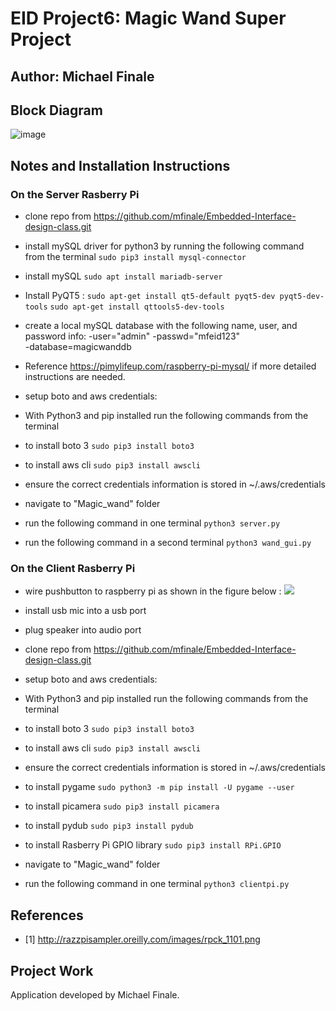 # EID Project6: Magic Wand Super Project  

## Author: Michael Finale

## Block Diagram

![image](https://user-images.githubusercontent.com/10779404/124338568-aa9d6e00-db76-11eb-90bf-efee0180d291.png)

## Notes and Installation Instructions


### On the Server Rasberry Pi
- clone repo from https://github.com/mfinale/Embedded-Interface-design-class.git
- install mySQL driver for python3 by running the following command from the terminal `sudo pip3 install mysql-connector`
- install mySQL `sudo apt install mariadb-server`
- Install PyQT5 : 
`sudo apt-get install qt5-default pyqt5-dev pyqt5-dev-tools`
`sudo apt-get install qttools5-dev-tools`
- create a local mySQL database with the following name, user, and password info:
-user="admin"
-passwd="mfeid123"  
-database=magicwanddb
- Reference https://pimylifeup.com/raspberry-pi-mysql/ if more detailed instructions are needed.

- setup boto and aws credentials:
- With Python3 and pip installed run the following commands from the terminal 
- to install boto 3 `sudo pip3 install boto3` 
- to install aws cli `sudo pip3 install awscli`  
- ensure the correct credentials information is stored in ~/.aws/credentials
- navigate to "Magic_wand" folder
- run the following command in one terminal `python3 server.py`
- run the following command in a second terminal `python3 wand_gui.py`

### On the Client Rasberry Pi

- wire pushbutton to raspberry pi as shown in the figure below :
 ![](http://razzpisampler.oreilly.com/images/rpck_1101.png)
- install usb mic into a usb port
- plug speaker into audio port 
- clone repo from https://github.com/mfinale/Embedded-Interface-design-class.git
- setup boto and aws credentials:
- With Python3 and pip installed run the following commands from the terminal 
- to install boto 3 `sudo pip3 install boto3` 
- to install aws cli `sudo pip3 install awscli`  
- ensure the correct credentials information is stored in ~/.aws/credentials
- to install pygame `sudo python3 -m pip install -U pygame --user` 
- to install picamera `sudo pip3 install picamera` 
- to install pydub `sudo pip3 install pydub` 
- to install Rasberry Pi GPIO library `sudo pip3 install RPi.GPIO` 

- navigate to "Magic_wand" folder
- run the following command in one terminal `python3 clientpi.py`

## References 
- [1] http://razzpisampler.oreilly.com/images/rpck_1101.png

## Project Work
Application developed by Michael Finale.  







